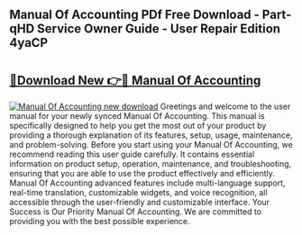 ## Manual Of Accounting PDf Free Download - Part-qHD Service Owner Guide - User Repair Edition 4yaCP

# <h2><a href="http://bc81613.oget.top/?id=Manual+Of+Accounting">🔗Download New 👉🔴 Manual Of Accounting</a></h2>

[![Manual Of Accounting new download](https://i.imgur.com/5g1atiW.png)](http://bc81613.oget.top/?id=Manual+Of+Accounting)
Greetings and welcome to the user manual for your newly synced Manual Of Accounting. This manual is specifically designed to help you get the most out of your product by providing a thorough explanation of its features, setup, usage, maintenance, and problem-solving. Before you start using your Manual Of Accounting, we recommend reading this user guide carefully. It contains essential information on product setup, operation, maintenance, and troubleshooting, ensuring that you are able to use the product effectively and efficiently. Manual Of Accounting advanced features include multi-language support, real-time translation, customizable widgets, and voice recognition, all accessible through the user-friendly and customizable interface. Your Success is Our Priority Manual Of Accounting. We are committed to providing you with the best possible experience.
